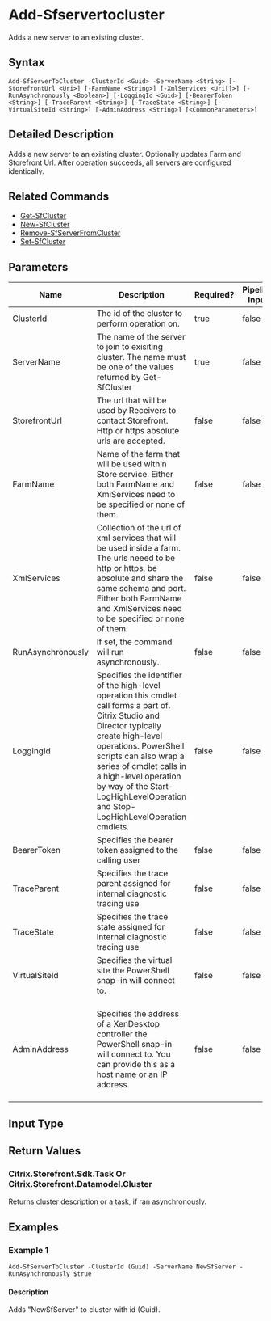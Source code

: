 ﻿
# Add-Sfservertocluster
Adds a new server to an existing cluster.
## Syntax

```
Add-SfServerToCluster -ClusterId <Guid> -ServerName <String> [-StorefrontUrl <Uri>] [-FarmName <String>] [-XmlServices <Uri[]>] [-RunAsynchronously <Boolean>] [-LoggingId <Guid>] [-BearerToken <String>] [-TraceParent <String>] [-TraceState <String>] [-VirtualSiteId <String>] [-AdminAddress <String>] [<CommonParameters>]
```

## Detailed Description
Adds a new server to an existing cluster. Optionally updates Farm and Storefront Url. After operation succeeds, all servers are configured identically.


## Related Commands

* [Get-SfCluster](../Get-SfCluster/)
* [New-SfCluster](../New-SfCluster/)
* [Remove-SfServerFromCluster](../Remove-SfServerFromCluster/)
* [Set-SfCluster](../Set-SfCluster/)
## Parameters
| Name   | Description | Required? | Pipeline Input | Default Value |
| --- | --- | --- | --- | --- |
| ClusterId | The id of the cluster to perform operation on. | true | false |  |
| ServerName | The name of the server to join to exisiting cluster. The name must be one of the values returned by Get-SfCluster | true | false |  |
| StorefrontUrl | The url that will be used by Receivers to contact Storefront. Http or https absolute urls are accepted. | false | false | Server name and http binding. |
| FarmName | Name of the farm that will be used within Store service.  Either both FarmName and XmlServices need to be specified or none of them. | false | false |  |
| XmlServices | Collection of the url of xml services that will be used inside a farm. The urls neeed to be http or https, be absolute and share the same schema and port.  Either both FarmName and XmlServices need to be specified or none of them. | false | false |  |
| RunAsynchronously | If set, the command will run asynchronously. | false | false | false |
| LoggingId | Specifies the identifier of the high-level operation this cmdlet call forms a part of. Citrix Studio and Director typically create high-level operations. PowerShell scripts can also wrap a series of cmdlet calls in a high-level operation by way of the Start-LogHighLevelOperation and Stop-LogHighLevelOperation cmdlets. | false | false |  |
| BearerToken | Specifies the bearer token assigned to the calling user | false | false |  |
| TraceParent | Specifies the trace parent assigned for internal diagnostic tracing use | false | false |  |
| TraceState | Specifies the trace state assigned for internal diagnostic tracing use | false | false |  |
| VirtualSiteId | Specifies the virtual site the PowerShell snap-in will connect to. | false | false |  |
| AdminAddress | Specifies the address of a XenDesktop controller the PowerShell snap-in will connect to. You can provide this as a host name or an IP address. | false | false | Localhost. Once a value is provided by any cmdlet, this value becomes the default. |

## Input Type

### 

## Return Values

### Citrix.Storefront.Sdk.Task Or Citrix.Storefront.Datamodel.Cluster
Returns cluster description or a task, if ran asynchronously.
## Examples

### Example 1

```
Add-SfServerToCluster -ClusterId (Guid) -ServerName NewSfServer -RunAsynchronously $true
```

#### Description
Adds "NewSfServer" to cluster with id (Guid).
